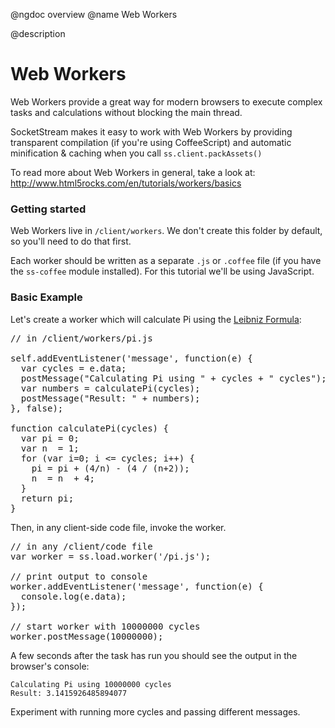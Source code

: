 @ngdoc overview
@name Web Workers

@description
# Web Workers

Web Workers provide a great way for modern browsers to execute complex tasks and calculations without blocking the main thread.

SocketStream makes it easy to work with Web Workers by providing transparent compilation (if you're using CoffeeScript) and automatic minification & caching when you call `ss.client.packAssets()`

To read more about Web Workers in general, take a look at: http://www.html5rocks.com/en/tutorials/workers/basics


### Getting started

Web Workers live in `/client/workers`. We don't create this folder by default, so you'll need to do that first.

Each worker should be written as a separate `.js` or `.coffee` file (if you have the `ss-coffee` module installed). For this tutorial we'll be using JavaScript.


### Basic Example

Let's create a worker which will calculate Pi using the [Leibniz Formula](http://en.wikipedia.org/wiki/Leibniz_formula_for_%CF%80):


<pre>
// in /client/workers/pi.js

self.addEventListener('message', function(e) {
  var cycles = e.data;
  postMessage("Calculating Pi using " + cycles + " cycles");
  var numbers = calculatePi(cycles);
  postMessage("Result: " + numbers);
}, false);

function calculatePi(cycles) {
  var pi = 0;
  var n  = 1;
  for (var i=0; i <= cycles; i++) {
    pi = pi + (4/n) - (4 / (n+2));
    n  = n  + 4;
  }
  return pi;
}
</pre>

Then, in any client-side code file, invoke the worker.

<pre>
// in any /client/code file
var worker = ss.load.worker('/pi.js');

// print output to console
worker.addEventListener('message', function(e) {
  console.log(e.data);
});

// start worker with 10000000 cycles
worker.postMessage(10000000);
</pre>

A few seconds after the task has run you should see the output in the browser's console:

    Calculating Pi using 10000000 cycles
    Result: 3.1415926485894077

Experiment with running more cycles and passing different messages.
